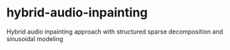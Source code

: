 # hybrid-audio-inpainting
Hybrid audio inpainting approach with structured sparse decomposition and sinusoidal modeling
